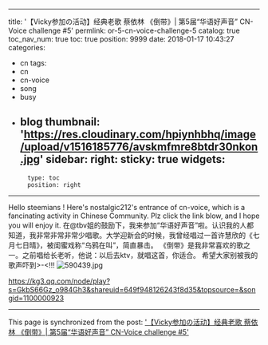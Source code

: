 
---
title: '【Vicky参加の活动】经典老歌 蔡依林 《倒带》| 第5届“华语好声音” CN-Voice challenge #5'
permlink: or-5-cn-voice-challenge-5
catalog: true
toc_nav_num: true
toc: true
position: 9999
date: 2018-01-17 10:43:27
categories:
- cn
tags:
- cn
- cn-voice
- song
- busy
- blog
thumbnail: 'https://res.cloudinary.com/hpiynhbhq/image/upload/v1516185776/avskmfmre8btdr30nkon.jpg'
sidebar:
    right:
        sticky: true
widgets:
    -
        type: toc
        position: right
---


Hello steemians ! Here's nostalgic212's entrance of cn-voice, which is a fancinating activity in Chinese Community. Plz click the link blow, and I hope you will enjoy it.
在@tbv姐的鼓励下，我来参加“华语好声音”啦。认识我的人都知道，我非常非常非常少唱歌。大学迎新会的时候，我曾经唱过一首许慧欣的《七月七日晴》，被闺蜜戏称“乌鸦在叫”，简直暴击。
《倒带》是我非常喜欢的歌之一。之前唱给长老听，他说：以后去ktv，就唱这首，你适合。
希望大家别被我的歌声吓到>-<!!!
![590439.jpg](https://res.cloudinary.com/hpiynhbhq/image/upload/v1516185776/avskmfmre8btdr30nkon.jpg)

https://kg3.qq.com/node/play?s=GkbS66Gz_o984Gh3&shareuid=649f948126243f8d35&topsource=&songid=1100000923

- - -

This page is synchronized from the post: ['【Vicky参加の活动】经典老歌 蔡依林 《倒带》| 第5届“华语好声音” CN-Voice challenge #5'](https://steemit.com/@nostalgic1212/or-5-cn-voice-challenge-5)
